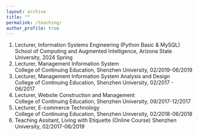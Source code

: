 ```yaml
---
layout: archive
title: ""
permalink: /teaching/
author_profile: true
---
```


  1. Lecturer, Information Systems Engineering (Python Basic & MySQL) <br>
  School of Computing and Augmented Intelligence, Arizona State University, 2024 Spring
  2. Lecturer, Management Information System <br>
  College of Continuing Education, Shenzhen University, 02/2019-06/2019
  3. Lecturer, Management Information System Analysis and Design <br>
  College of Continuing Education, Shenzhen University, 02/2017 - 06/2017
  4. Lecturer, Website Construction and Management <br>
  College of Continuing Education, Shenzhen University, 09/2017-12/2017
  6. Lecturer, E-commerce Technology <br>
  College of Continuing Education, Shenzhen University, 02/2018-06/2018
  7. Teaching Assitant, Living with Etiquette (Online Course)
     Shenzhen University, 02/2017-06/2019
<!--
{% include base_path %}

{% for post in site.teaching reversed %}
  {% include archive-single.html %}
{% endfor %}
-->
